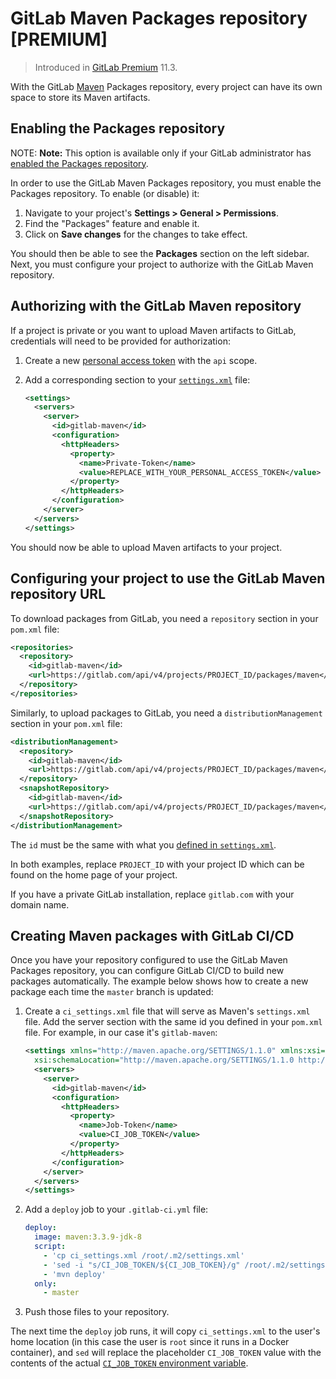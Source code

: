 # GitLab Maven Packages repository **[PREMIUM]**

> Introduced in [GitLab Premium](https://about.gitlab.com/pricing/) 11.3.

With the GitLab [Maven](https://maven.apache.org) Packages repository, every
project can have its own space to store its Maven artifacts.

## Enabling the Packages repository

NOTE: **Note:**
This option is available only if your GitLab administrator has
[enabled the Packages repository](../../administration/maven_packages.md).

In order to use the GitLab Maven Packages repository, you must enable the
Packages repository. To enable (or disable) it:

1. Navigate to your project's **Settings > General > Permissions**.
1. Find the "Packages" feature and enable it.
1. Click on **Save changes** for the changes to take effect.

You should then be able to see the **Packages** section on the left sidebar.
Next, you must configure your project to authorize with the GitLab Maven
repository.

## Authorizing with the GitLab Maven repository

If a project is private or you want to upload Maven artifacts to GitLab,
credentials will need to be provided for authorization:

1. Create a new [personal access token](../profile/personal_access_tokens.md)
   with the `api` scope.
1. Add a corresponding section to your
   [`settings.xml`](https://maven.apache.org/settings.html) file:

    ```xml
    <settings>
      <servers>
        <server>
          <id>gitlab-maven</id>
          <configuration>
            <httpHeaders>
              <property>
                <name>Private-Token</name>
                <value>REPLACE_WITH_YOUR_PERSONAL_ACCESS_TOKEN</value>
              </property>
            </httpHeaders>
          </configuration>
        </server>
      </servers>
    </settings>
    ```

You should now be able to upload Maven artifacts to your project.

## Configuring your project to use the GitLab Maven repository URL

To download packages from GitLab, you need a `repository` section in your
`pom.xml` file:

```xml
<repositories>
  <repository>
    <id>gitlab-maven</id>
    <url>https://gitlab.com/api/v4/projects/PROJECT_ID/packages/maven</url>
  </repository>
</repositories>
```

Similarly, to upload packages to GitLab, you need a `distributionManagement`
section in your `pom.xml` file:

```xml
<distributionManagement>
  <repository>
    <id>gitlab-maven</id>
    <url>https://gitlab.com/api/v4/projects/PROJECT_ID/packages/maven</url>
  </repository>
  <snapshotRepository>
    <id>gitlab-maven</id>
    <url>https://gitlab.com/api/v4/projects/PROJECT_ID/packages/maven</url>
  </snapshotRepository>
</distributionManagement>
```

The `id` must be the same with what you
[defined in `settings.xml`](#authorizing-with-the-maven-repository).

In both examples, replace `PROJECT_ID` with your project ID which can be found
on the home page of your project.

If you have a private GitLab installation, replace `gitlab.com` with your
domain name.

## Creating Maven packages with GitLab CI/CD

Once you have your repository configured to use the GitLab Maven Packages repository,
you can configure GitLab CI/CD to build new packages automatically. The example below
shows how to create a new package each time the `master` branch is updated:

1. Create a `ci_settings.xml` file that will serve as Maven's `settings.xml` file.
   Add the server section with the same id you defined in your `pom.xml` file.
   For example, in our case it's `gitlab-maven`:

    ```xml
    <settings xmlns="http://maven.apache.org/SETTINGS/1.1.0" xmlns:xsi="http://www.w3.org/2001/XMLSchema-instance"
      xsi:schemaLocation="http://maven.apache.org/SETTINGS/1.1.0 http://maven.apache.org/xsd/settings-1.1.0.xsd">
      <servers>
        <server>
          <id>gitlab-maven</id>
          <configuration>
            <httpHeaders>
              <property>
                <name>Job-Token</name>
                <value>CI_JOB_TOKEN</value>
              </property>
            </httpHeaders>
          </configuration>
        </server>
      </servers>
    </settings>
    ```

1. Add a `deploy` job to your `.gitlab-ci.yml` file:

    ```yaml
    deploy:
      image: maven:3.3.9-jdk-8
      script:
        - 'cp ci_settings.xml /root/.m2/settings.xml'
        - 'sed -i "s/CI_JOB_TOKEN/${CI_JOB_TOKEN}/g" /root/.m2/settings.xml'
        - 'mvn deploy'
      only:
        - master
    ```

1. Push those files to your repository.

The next time the `deploy` job runs, it will copy `ci_settings.xml` to the
user's home location (in this case the user is `root` since it runs in a
Docker container), and `sed` will replace the placeholder `CI_JOB_TOKEN`
value with the contents of the actual [`CI_JOB_TOKEN`
environment variable](../../ci/variables/README.md#predefined-variables-environment-variables).
